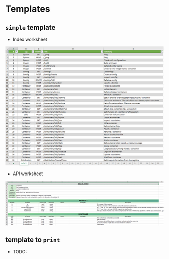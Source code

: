 # Templates

## `simple` template

- Index worksheet

![template1-index](images/template1-index.png)

- API worksheet

![template1-api](images/template1-api.png)

## template to `print`

- TODO:
